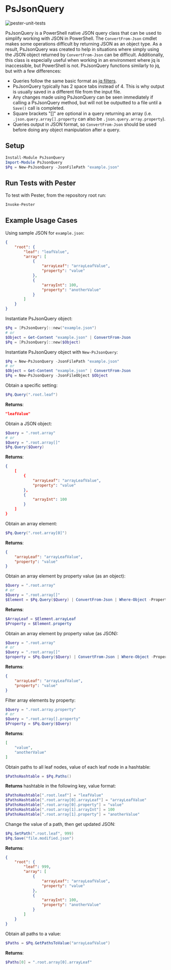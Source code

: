 # PsJsonQuery

![pester-unit-tests](https://github.com/aopem/PsJsonQuery/actions/workflows/pester-unit-tests.yml/badge.svg)

PsJsonQuery is a PowerShell native JSON query class that can be used to simplify working with JSON in PowerShell. The `ConvertFrom-Json` cmdlet makes some operations difficult by returning JSON as an object type. As a result, PsJsonQuery was created to help in situations where simply using the JSON object returned by `ConvertFrom-Json` can be difficult. Additionally, this class is especially useful when working in an environment where jq is inaccessible, but PowerShell is not. PsJsonQuery functions similarly to jq, but with a few differences:

- Queries follow the same basic format as [jq filters](https://stedolan.github.io/jq/manual/#Basicfilters).
- PsJsonQuery typically has 2 space tabs instead of 4. This is why output is usually saved in a different file from the input file.
- Any changes made using PsJsonQuery can be seen immediately if calling a PsJsonQuery method, but will not be outputted to a file until a `Save()` call is completed.
- Square brackets "[]" are optional in a query returning an array (i.e. `.json.query.array[].property` can also be `.json.query.array.property`).
- Queries output in JSON format, so `ConvertFrom-Json` should be used before doing any object manipulation after a query.

## Setup

```PowerShell
Install-Module PsJsonQuery
Import-Module PsJsonQuery
$Pq = New-PsJsonQuery -JsonFilePath "example.json"
```

## Run Tests with Pester

To test with Pester, from the repository root run:

```PowerShell
Invoke-Pester
```

## Example Usage Cases

Using sample JSON for `example.json`:

```json
{
    "root": {
        "leaf": "leafValue",
        "array": [
            {
                "arrayLeaf": "arrayLeafValue",
                "property": "value"
            },
            {
                "arrayInt": 100,
                "property": "anotherValue"
            }
        ]
    }
}
```

Instantiate PsJsonQuery object:

```PowerShell
$Pq = [PsJsonQuery]::new("example.json")
# or
$Object = Get-Content "example.json" | ConvertFrom-Json
$Pq = [PsJsonQuery]::new($Object)
```

Instantiate PsJsonQuery object with `New-PsJsonQuery`:

```PowerShell
$Pq = New-PsJsonQuery -JsonFilePath "example.json"
# or
$Object = Get-Content "example.json" | ConvertFrom-Json
$Pq = New-PsJsonQuery -JsonFileObject $Object
```

Obtain a specific setting:

```PowerShell
$Pq.Query(".root.leaf")
```

**Returns**:

```json
"leafValue"
```

Obtain a JSON object:

```PowerShell
$Query = ".root.array"
# or
$Query = ".root.array[]"
$Pq.Query($Query)
```

**Returns**:

```json
{
    [
        {
            "arrayLeaf": "arrayLeafValue",
            "property": "value"
        },
        {
            "arrayInt": 100
        }
    ]
}
```

Obtain an array element:

```PowerShell
$Pq.Query(".root.array[0]")
```

**Returns**:

```json
{
    "arrayLeaf": "arrayLeafValue",
    "property": "value"
}
```

Obtain an array element by property value (as an object):

```PowerShell
$Query = ".root.array"
# or
$Query = ".root.array[]"
$Element = $Pq.Query($Query) | ConvertFrom-Json | Where-Object -Property property -EQ "value"
```

**Returns**:

```PowerShell
$ArrayLeaf = $Element.arrayLeaf
$Property = $Element.property
```

Obtain an array element by property value (as JSON):

```PowerShell
$Query = ".root.array"
# or
$Query = ".root.array[]"
$property = $Pq.Query($Query) | ConvertFrom-Json | Where-Object -Property property -EQ "value" | ConvertTo-Json -Depth 99
```

**Returns**:

```json
{
    "arrayLeaf": "arrayLeafValue",
    "property": "value"
}
```

Filter array elements by property:

```PowerShell
$Query = ".root.array.property"
# or
$Query = ".root.array[].property"
$Property = $Pq.Query($Query)
```

**Returns**:

```json
[
    "value",
    "anotherValue"
]
```

Obtain paths to all leaf nodes, value of each leaf node in a hashtable:

```PowerShell
$PathsHashtable = $Pq.Paths()
```

**Returns** hashtable in the following key, value format:

```PowerShell
$PathsHashtable[".root.leaf"] = "leafValue"
$PathsHashtable[".root.array[0].arrayLeaf"] = "arrayLeafValue"
$PathsHashtable[".root.array[0].property"] = "value"
$PathsHashtable[".root.array[1].arrayInt"] = 100
$PathsHashtable[".root.array[1].property"] = "anotherValue"
```

Change the value of a path, then get updated JSON:

```PowerShell
$Pq.SetPath(".root.leaf", 999)
$Pq.Save("file.modified.json")
```

**Returns**:

```json
{
    "root": {
        "leaf": 999,
        "array": [
            {
                "arrayLeaf": "arrayLeafValue",
                "property": "value"
            },
            {
                "arrayInt": 100,
                "property": "anotherValue"
            }
        ]
    }
}
```

Obtain all paths to a value:

```PowerShell
$Paths = $Pq.GetPathsToValue("arrayLeafValue")
```

**Returns**:

```PowerShell
$Paths[0] = ".root.array[0].arrayLeaf"
```
